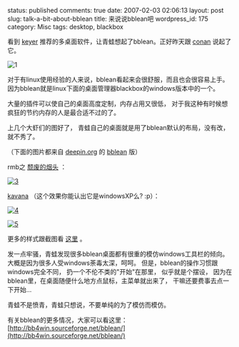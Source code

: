 status: published
comments: true
date: 2007-02-03 02:06:13
layout: post
slug: talk-a-bit-about-bblean
title: 来说说bblean吧
wordpress_id: 175
category: Misc
tags: desktop, blackbox

看到
[keyer](http://www.keyer.net/)
推荐的多桌面软件，让青蛙想起了bblean。正好昨天跟
[conan](http://crystalharp.blogspot.com/index.html)
说起了它。

![1](http://bb4win.sourceforge.net/bblean/bblean_logo.png)

对于有linux使用经验的人来说，bblean看起来会很舒服，而且也会很容易上手。
因为bblean就是linux下面的桌面管理器blackbox的windows版本中的一个。

大量的插件可以使自己的桌面高度定制，内存占用又很低，
对于我这种有时候想疯狂的节约内存的人是最合适不过的了。

上几个大虾们的图好了，
青蛙自己的桌面就是用了bblean默认的布局，没有改，就不秀了。

（下面的图片都来自
[deepin.org](http://bbs.deepin.org)
的
[bblean](http://bbs.deepin.org/thread.php?fid=37)
版）

rmb之
[颓废的烟头](http://bbs.deepin.org/read.php?tid=90727)
：

[![3](http://bbs.deepin.org/attachment/Mon_0701/37_99484_eb84ceb4621524a.jpg)](http://bbs.deepin.org/attachment/Mon_0701/37_99484_eb84ceb4621524a.jpg)

[kavana](http://bbs.deepin.org/read.php?tid=14685)
（这个效果你能认出它是windowsXP么? :p）：

[![4](http://bbs.deepin.org/attachment/37_58072_da01620bfc2af62.jpg)](http://bbs.deepin.org/attachment/37_58072_da01620bfc2af62.jpg)

[![5](http://bbs.deepin.org/attachment/37_58072_366272287934ab0.jpg)](http://bbs.deepin.org/attachment/37_58072_366272287934ab0.jpg)

更多的样式跟截图看
[这里](http://bbs.deepin.org/thread.php?fid=37)
。

发一点牢骚，青蛙发现很多bblean桌面都有很重的模仿windows工具栏的倾向。
大概是因为很多人受windows荼毒太深，呵呵。
但是，bblean的操作习惯跟windows完全不同，
扔一个不伦不类的"开始"在那里， 似乎就是个摆设，
因为在bblean里，在桌面随便什么地方点鼠标，主菜单就出来了，
干嘛还要费事去点一下开始...

青蛙不是愤青，青蛙只想说，不要单纯的为了模仿而模仿。

有关bblean的更多情况，大家可以看这里：
[http://bb4win.sourceforge.net/bblean/](http://bb4win.sourceforge.net/bblean/)
